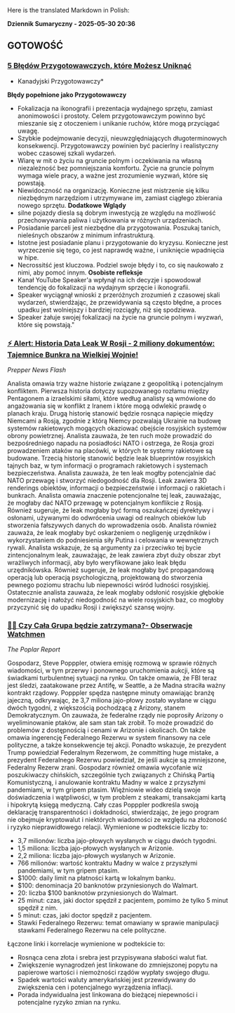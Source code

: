 Here is the translated Markdown in Polish:


**Dziennik Sumaryczny - 2025-05-30 20:36**


## GOTOWOŚĆ

### [5 Błędów Przygotowawczych, które Możesz Uniknąć](https://www.youtube.com/watch?v=DKP3vh0lpk0)
* Kanadyjski Przygotowawczy*  

**Błędy popełnione jako Przygotowawczy**
* Fokalizacja na ikonografii i prezentacja wydajnego sprzętu, zamiast anonimowości i prostoty. Celem przygotowawczym powinno być mieszanie się z otoczeniem i unikanie ruchów, które mogą przyciągać uwagę.
* Szybkie podejmowanie decyzji, nieuwzględniających długoterminowych konsekwencji. Przygotowawczy powinien być pacierlny i realistyczny wobec czasowej szkali wydarzeń.
* Wiarę w mit o życiu na gruncie polnym i oczekiwania na własną niezależność bez pomniejszania komfortu. Życie na gruncie polnym wymaga wiele pracy, a ważne jest zrozumienie wyzwań, które się powstają.
* Niewidoczność na organizację. Konieczne jest mistrzenie się kilku niezbędnym narzędziom i utrzymywane im, zamiast ciągłego zbierania nowego sprzętu.
**Dodatkowe Wglądy**
* silne pojazdy diesla są dobrym inwestycją ze względu na możliwość przechowywania paliwa i użytkowania w różnych urządzeniach.
* Posiadanie parceli jest niezbędne dla przygotowania. Poszukaj tanich, nieleśnych obszarów z minimum infrastrukturą.
* Istotne jest posiadanie planu i przygotowanie do kryzysu. Konieczne jest wyrzeczenie się tego, co jest naprawdę ważne, i uniknięcie wpadnięcia w hipe.
* Necrossitść jest kluczowa. Podziel swoje błędy i to, co się naukowało z nimi, aby pomoć innym.
**Osobiste refleksje**
* Kanał YouTube Speaker'a wpłynął na ich decyzje i spowodował tendencję do fokalizacji na wydajnym sprzęcie i ikonografii.
* Speaker wyciągnął wnioski z przeróżnych zrozumień z czasowej skali wydarzeń, stwierdżając, że przewidywania są często błędne, a proces upadku jest wolniejszy i bardziej rozciągły, niż się spodziewa.
* Speaker żałuje swojej fokalizacji na życie na gruncie polnym i wyzwań, które się powstają."


### [⚡️ Alert: Historia Data Leak W Rosji - 2 miliony dokumentów: Tajemnice Bunkra na Wielkiej Wojnie!](https://www.youtube.com/watch?v=jJwpfAraOQA)
*Prepper News Flash*  

Analista omawia trzy ważne historie związane z geopolitiką i potencjalnym konfliktem. Pierwsza historia dotyczy supozowanego rozłamu między Pentagonem a izraelskimi siłami, które według analisty są wmówione do angażowania się w konflikt z Iranem i które mogą odwlekić prawdę o planach kraju.
Drugą historię stanowić będzie rosnąca napięcie między Niemcami a Rosją, zgodnie z którą Niemcy pozwalają Ukrainie na budowę systemów rakietowych mogących okaziować obejście rosyjskich systemów obrony powietrznej. Analista zauważa, że ten ruch może prowadzić do bezpośredniego napadu na posiadłości NATO i ostrzega, że Rosja grozi prowadzeniem ataków na placówki, w których te systemy rakietowe są budowane.
Trzecią historię stanowić będzie leak blueprintów rosyjskich tajnych baz, w tym informacji o programach rakietowych i systemach bezpieczeństwa. Analista zauważa, że ten leak mogłby potencjalnie dać NATO przewagę i stworzyć niedogodność dla Rosji. Leak zawiera 3D renderings obiektów, informacji o bezpieczeństwie i informacji o rakietach i bunkrach.
Analista omawia znaczenie potencjonalne tej leak, zauważając, że mogłaby dać NATO przewagę w potencjalnym konflikcie z Rosją. Również sugeruje, że leak mogłaby być formą oszukańczej dyrektywy i osłonami, używanymi do odwrócenia uwagi od realnych obieków lub stworzenia fałszywych danych do wprowadzenia osób.
Analista również zauważa, że leak mogłaby być oskarżeniem o negligenję urzędników i wykorzystaniem do podniesienia siły Putina i celowania w wewnętrznych rywali.
Analista wskazuje, że są argumenty za i przeciwko tej bycie zintencjonalnym leak, zauważając, że leak zawiera zbyt duży obszar zbyt wrażliwych informacji, aby było weryfikowane jako leak błędu urzędnikówska. Również sugeruje, że leak mogłaby być propagandową operacją lub operacją psychologiczną, projektowaną do stworzenia pewnego poziomu strachu lub niepewności wśród ludności rosyjskiej.
Ostatecznie analista zauważa, że leak mogłaby odsłonić rosyjskie głębokie modernizację i nałożyć niedogodność na wiele rosyjskich baz, co mogłoby przyczynić się do upadku Rosji i zwiększyć szansę wojny.


### [🚨🚨 Czy Cała Grupa będzie zatrzymana?- Obserwacje Watchmen](https://www.youtube.com/watch?v=m42lsnZ4_gk)
*The Poplar Report*  

Gospodarz, Steve Popppler, otwiera emisję rozmową w sprawie różnych wiadomości, w tym przerwy i ponownego uruchomienia aukcji, które są świadkami turbulentnej sytuacji na rynku. On także omawia, że FBI teraz jest śledzi, zaatakowane przez Antifę, w Seattle, a że Madna straciła ważny kontrakt rządowy.
Popppler spędza następne minuty omawiając branżę jajeczną, odkrywając, że 3,7 miliona jajo-płowy zostało wysłane w ciągu dwóch tygodni, z większością pochodzącą z Arizony, stanem Demokratycznym. On zauważa, że federalne rządy nie poprosiły Arizony o wyeliminowanie ptaków, ale sam stan tak zrobił. To może prowadzić do problemów z dostępnością i cenami w Arizonie i okolicach.
On także omawia ingerencję Federalnego Rezerwu w system finansowy na cele polityczne, a także konsekwencje tej akcji. Ponadto wskazuje, że prezydent Trump powiedział Federalnym Rezerwom, że committing huge mistake, a prezydent Federalnego Rezerwu powiedział, że jeśli aukcje są zmniejszone, Federalny Rezerw zrani.
Gospodarz również omawia wycofanie wiz poszukiwaczy chińskich, szczególnie tych związanych z Chińską Partią Komunistyczną, i anulowanie kontraktu Madny w walce z przyszłymi pandemiami, w tym gripem ptasim.
Więźniowie wideo dzielą swoje doświadczenia i wątpliwości, w tym problem z steakami, transakcjami kartą i hipokrytą księgą medyczną.
Cały czas Popppler podkreśla swoją deklarację transparentności i dokładności, stwierdzając, że jego program nie obejmuje kryptowalut i niektórych wiadomości ze względu na złożoność i ryzyko nieprawidłowego relacji.
Wymienione w podtekście liczby to:


* 3,7 milionów: liczba jajo-płowych wysłanych w ciągu dwóch tygodni.
* 1,5 miliona: liczba jajo-płowych wysłanych w Arizonie.
* 2,2 miliona: liczba jajo-płowych wysłanych w Arizonie.
* 766 milionów: wartość kontraktu Madny w walce z przyszłymi pandemiami, w tym gripem ptasim.
* $1000: daily limit na płatności kartą w lokalnym banku.
* $100: denominacja 20 banknotów przyniesionych do Walmart.
* 20: liczba $100 banknotów przyniesionych do Walmart.
* 25 minut: czas, jaki doctor spędził z pacjentem, pomimo że tylko 5 minut spędził z nim.
* 5 minut: czas, jaki doctor spędził z pacjentem.
* Stawki Federalnego Rezerwu: temat omawiany w sprawie manipulacji stawkami Federalnego Rezerwu na cele polityczne.

Łączone linki i korrelacje wymienione w podtekście to:


* Rosnąca cena złota i srebra jest przypisywana słabości walut fiat.
* Zwiększenie wynagrodzeń jest linkowane do zmniejszonej popytu na papierowe wartości i niemożności rządów wypłaty swojego długu.
* Spadek wartości waluty amerykańskiej jest przewidywany do zwiększenia cen i potencjalnego wyrządzenia inflacji.
* Porada indywidualna jest linkowana do bieżącej niepewności i potencjalne ryzyko zmian na rynku.